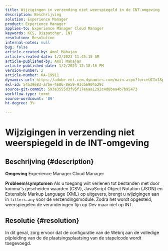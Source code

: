 ```yaml
---
title: Wijzigingen in verzending niet weerspiegeld in de INT-omgeving
description: Beschrijving
solution: Experience Manager
product: Experience Manager
applies-to: Experience Manager Cloud Manager
keywords: KCS, Dispatcher, INT
resolution: Resolution
internal-notes: null
bug: false
article-created-by: Amol Mahajan
article-created-date: 1/2/2023 11:45:15 AM
article-published-by: Amol Mahajan
article-published-date: 1/2/2023 12:18:16 PM
version-number: 2
article-number: KA-19911
dynamics-url: https://adobe-ent.crm.dynamics.com/main.aspx?forceUCI=1&pagetype=entityrecord&etn=knowledgearticle&id=110e60e6-928a-ed11-81ac-6045bd006ce9
exl-id: 54a39e83-a7be-4686-8e59-93cb6904529c
source-git-commit: 593a3555d3f95f17e6aa1292c4d8baa4b7b95473
workflow-type: tm+mt
source-wordcount: '89'
ht-degree: 3%

---
```


# Wijzigingen in verzending niet weerspiegeld in de INT-omgeving

## Beschrijving {#description}

<b>Omgeving</b>
Experience Manager Cloud Manager


<b>Probleem/symptomen</b>
Als u toegang wilt verlenen tot bestanden met door komma&#39;s gescheiden waarden (CSV), JavaScript Object Notation (JSON) en Extensible Markup Language (XML) op uitgevers, brengt u wijzigingen aan in `filters.any` voor de verzendingsmodule. Zodra het wordt opgesteld, weerspiegelen de veranderingen fijn op Dev maar niet op INT.


## Resolutie {#resolution}

In dit geval, zorg ervoor dat de configuratie van de Webrij aan de volledige pijpleiding van de de plaatsingsplaatsing van de stapelcode wordt toegevoegd.
